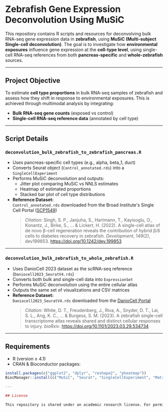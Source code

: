 # Zebrafish Gene Expression Deconvolution Using MuSiC

This repository contains R scripts and resources for deconvolving bulk RNA-seq gene expression data in **zebrafish**, using **MuSiC (Multi-subject Single-cell deconvolution)**. The goal is to investigate how **environmental exposures** influence gene expression at the **cell-type level**, using single-cell RNA-seq references from both **pancreas-specific** and **whole-zebrafish** sources.

---

##  Project Objective

To estimate **cell type proportions** in bulk RNA-seq samples of zebrafish and assess how they shift in response to environmental exposures. This is achieved through multimodal analysis by integrating:

- **Bulk RNA-seq gene counts** (exposed vs control)
- **Single-cell RNA-seq reference data** (annotated by cell type)

---


##  Script Details

### `deconvolution_bulk_zebrafish_to_zebrafish_pancreas.R`

- Uses pancreas-specific cell types (e.g., alpha, beta_1, duct)  
- Converts Seurat object (`Control_annotated.rds`) into a `SingleCellExperiment`  
- Performs MuSiC deconvolution and outputs:
  - Jitter plot comparing MuSiC vs NNLS estimates  
  - Heatmap of estimated proportions  
  - Stacked bar plot of cell type distributions  
- **Reference Dataset:**  
  `Control_annotated.rds` downloaded from the Broad Institute's Single Cell Portal ([SCP1549](https://singlecell.broadinstitute.org/single_cell/study/SCP1549))  
  > *Citation:* Singh, S. P., Janjuha, S., Hartmann, T., Kayisoglu, O., Konantz, J., Birke, S., ... & Lickert, H. (2022). A single-cell atlas of de novo β-cell regeneration reveals the contribution of hybrid β/δ cells to diabetes recovery in zebrafish. *Development*, 149(2), dev199853. https://doi.org/10.1242/dev.199853

---

### `deconvolution_bulk_zebrafish_to_whole_zebrafish.R`

- Uses DanioCell 2023 dataset as the scRNA-seq reference (`Daniocell2023_SeuratV4.rds`)  
- Converts both bulk and single-cell data into `ExpressionSet`  
- Performs MuSiC deconvolution using the entire cellular atlas  
- Outputs the same set of visualizations and CSV matrices  
- **Reference Dataset:**  
  `Daniocell2023_SeuratV4.rds` downloaded from the [DanioCell Portal](https://daniocell.nichd.nih.gov/)  
  > *Citation:* White, D. T., Freudenberg, J., Riva, A., Snyder, D. T., Lai, S. L., Ang, K. C., ... & Burgess, S. M. (2023). A zebrafish single-cell transcriptome atlas reveals shared and distinct cellular responses to injury. *bioRxiv*. https://doi.org/10.1101/2023.03.29.534734


---

##  Requirements

- R (version ≥ 4.1)
- CRAN & Bioconductor packages:
```r
install.packages(c("ggplot2", "dplyr", "reshape2", "pheatmap"))
BiocManager::install(c("MuSiC", "Seurat", "SingleCellExperiment", "Matrix", "Biobase", "scuttle"))

---

## License

This repository is shared under an academic research license. For permission to reuse or cite the work, please contact the author(s).



